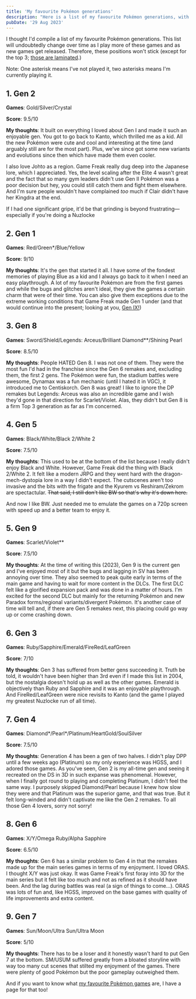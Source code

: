```yaml
---
title: 'My favourite Pokémon generations'
description: "Here is a list of my favourite Pokémon generations, with my reasons why. If your opinion differs, that's okay!"
pubDate: '29 Aug 2023'
---
```


I thought I'd compile a list of my favourite Pokémon generations. This list will undoubtedly change over time as I play more of these games and as new games get released. Therefore, these positions won't stick (except for the top 3; [those are laminated](https://www.youtube.com/watch?v=vOWAggYhgHQ).)

Note: One asterisk means I've not played it, two asterisks means I'm currently playing it.

## 1. Gen 2

**Games**: Gold/Silver/Crystal

**Score**: 9.5/10

**My thoughts**: It built on everything I loved about Gen I and made it such an enjoyable gen. You got to go back to Kanto, which thrilled me as a kid. All the new Pokémon were cute and cool and interesting at the time (and arguably still are for the most part). Plus, we've since got some new variants and evolutions since then which have made them even cooler.

I also love Johto as a region. Game Freak really dug deep into the Japanese lore, which I appreciated. Yes, the level scaling after the Elite 4 wasn't great and the fact that so many gym leaders didn't use Gen II Pokémon was a poor decision but hey, you could still catch them and fight them elsewhere. And I'm sure people wouldn't have complained *too* much if Clair didn't have her Kingdra at the end.

If I had one significant gripe, it'd be that grinding is beyond frustrating&mdash;especially if you're doing a Nuzlocke

## 2. Gen 1

**Games**: Red/Green*/Blue/Yellow

**Score**: 9/10

**My thoughts**: It's the gen that started it all. I have some of the fondest memories of playing Blue as a kid and I always go back to it when I need an easy playthrough. A lot of my favourite Pokémon are from the first games and while the bugs and glitches aren't ideal, they give the games a certain charm that were of their time. You can also give them exceptions due to the extreme working conditions that Game Freak made Gen 1 under (and that would continue into the present; looking at you, [Gen IX!](#6-gen-ix))

## 3. Gen 8

**Games**: Sword/Shield/Legends: Arceus/Brilliant Diamond**/Shining Pearl

**Score**: 8.5/10

**My thoughts**: People HATED Gen 8. I was not one of them. They were the most fun I'd had in the franchise since the Gen 6 remakes and, excluding them, the first 2 gens. The Pokémon were fun, the stadium battles were awesome, Dynamax was a fun mechanic (until I hated it in VGC), it introduced me to Centiskorch. Gen 8 was great! I like to ignore the DP remakes but Legends: Arceus was also an incredible game and I wish they'd gone in that direction for Scarlet/Violet. Alas, they didn't but Gen 8 is a firm Top 3 generation as far as I'm concerned.

## 4. Gen 5

**Games**: Black/White/Black 2/White 2

**Score**: 7.5/10

**My thoughts**: This used to be at the bottom of the list because I really didn't enjoy Black and White. However, Game Freak did the thing with Black 2/White 2. It felt like a modern JRPG and they went hard with the dragon-mech-dystopia lore in a way I didn't expect. The cutscenes aren't too invasive and the bits with the frigate and the Kyurem vs Reshiram/Zekrom are spectactular. <del>That said, I still don't like BW so that's why it's down here.</del>

And now I like BW. Just needed me to emulate the games on a 720p screen with speed up and a better team to enjoy it.

## 5. Gen 9 

**Games**: Scarlet/Violet**

**Score**: 7.5/10

**My thoughts**: At the time of writing this (2023), Gen 9 is the current gen and I've enjoyed most of it but the bugs and lagging in SV has been annoying over time. They also seemed to peak quite early in terms of the main game and having to wait for more content in the DLCs. The first DLC felt like a glorified expansion pack and was done in a matter of hours. I'm excited for the second DLC but mainly for the returning Pokémon and new Paradox forms/regional variants/divergent Pokémon. It's another case of time will tell and, if there are Gen 5 remakes next, this placing could go way up or come crashing down.

## 6. Gen 3

**Games**: Ruby/Sapphire/Emerald/FireRed/LeafGreen

**Score**: 7/10

**My thoughts**: Gen 3 has suffered from better gens succeeding it. Truth be told, it wouldn't have been higher than 3rd even if I made this list in 2004, but the nostalgia doesn't hold up as well as the other games. Emerald is objectively than Ruby and Sapphire and it was an enjoyable playthrough. And FireRed/LeafGreen were nice revisits to Kanto (and the game I played my greatest Nuzlocke run of all time). 

## 7. Gen 4

**Games**: Diamond*/Pearl*/Platinum/HeartGold/SoulSilver

**Score**: 7.5/10

**My thoughts**: Generation 4 has been a gen of two halves. I didn't play DPP until a few weeks ago (Platinum) so my only experience was HGSS, and I adored those games. As you've seen, Gen 2 is my all-time gen and seeing it recreated on the DS in 3D in such expanse was phenomenal. However, when I finally got round to playing and completing Platinum, I didn't feel the same way. I purposely skipped Diamond/Pearl because I knew how slow they were and that Platinum was the superior game, and that was true. But it felt long-winded and didn't captivate me like the Gen 2 remakes. To all those Gen 4 lovers, sorry not sorry!

## 8. Gen 6 

**Games**: X/Y/Omega Ruby/Alpha Sapphire

**Score**: 6.5/10

**My thoughts**: Gen 6 has a similar problem to Gen 4 in that the remakes made up for the main series games in terms of my enjoyment. I loved ORAS. I thought X/Y was just okay. It was Game Freak's first foray into 3D for the main series but it felt like too much and not as refined as it should have been. And the lag during battles was real (a sign of things to come...). ORAS was lots of fun and, like HGSS, improved on the base games with quality of life improvements and extra content.

## 9. Gen 7

**Games**: Sun/Moon/Ultra Sun/Ultra Moon

**Score**: 5/10

**My thoughts**: There has to be a loser and it honestly wasn't hard to put Gen 7 at the bottom. SM/USUM suffered greatly from a bloated storyline with way too many cut scenes that stilted my enjoyment of the games. There were plenty of good Pokémon but the poor gameplay outweighed them.

And if you want to know what [my favourite Pokémon games](/favourites/my-favourite-pokemon-games/) are, I have a page for that too!